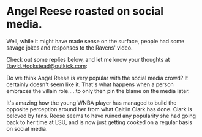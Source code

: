 # Angel Reese roasted on social media.

Well, while it might have made sense on the surface, people had some savage jokes and responses to the Ravens' video.

Check out some replies below, and let me know your thoughts at David.Hookstead@outkick.com:

Do we think Angel Reese is very popular with the social media crowd? It certainly doesn't seem like it. That's what happens when a person embraces the villain role…..to only then pin the blame on the media later.

It's amazing how the young WNBA player has managed to build the opposite perception around her from what Caitlin Clark has done. Clark is beloved by fans. Reese seems to have ruined any popularity she had going back to her time at LSU, and is now just getting cooked on a regular basis on social media.
